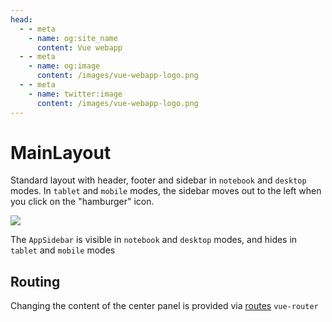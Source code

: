 ```yaml
---
head:
  - - meta
    - name: og:site_name
      content: Vue webapp
  - - meta
    - name: og:image
      content: /images/vue-webapp-logo.png
  - - meta
    - name: twitter:image
      content: /images/vue-webapp-logo.png
---
```


# MainLayout

Standard layout with header, footer and sidebar in `notebook` and `desktop` modes. In `tablet` and `mobile` modes, the sidebar moves out to the left when you click on the "hamburger" icon.

![](/images/vue-webapp/layout-main.png)

The `AppSidebar` is visible in `notebook` and `desktop` modes, and hides in `tablet` and `mobile` modes



## Routing

Changing the content of the center panel is provided via [routes](https://github.com/vuesence/vue-webapp/blob/main/src/router/routes.ts) `vue-router`
